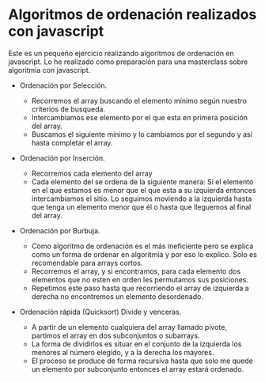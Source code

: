# Algoritmos de ordenación realizados con javascript
Este es un pequeño ejercicio realizando algoritmos de ordenación en javascript. Lo he realizado como preparación para una masterclass sobre algoritmia con javascript.

* Ordenación por Selección.
    - Recorremos el array buscando el elemento mínimo según nuestro criterios de busqueda.
    - Intercambiamos ese elemento por el que esta en primera posición del array.
    - Buscamos el siguiente mínimo y lo cambiamos por el segundo y así hasta completar el array.

* Ordenación por Inserción.
    - Recorremos cada elemento del array
    - Cada elemento del se ordena de la siguiente manera:
            Si el elemento en el que estamos es menor que el que esta a su izquierda entonces intercambiamos el sitio. Lo seguimos moviendo a la izquierda hasta que tenga un elemento menor que él o hasta que lleguemos al final del array.

* Ordenación por Burbuja.
    - Como algoritmo de ordenación es el más ineficiente pero se explica como un forma de ordenar en algoritmia y por eso lo explico. Solo es recomendable para arrays cortos.
    - Recorremos el array, y si encontramos, para cada elemento dos elementos que no esten en orden les permutamos sus posiciones.
    - Repetimos este paso hasta que recorriendo el array de izquierda a derecha no encontremos un elemento desordenado.


* Ordenación rápida (Quicksort) Divide y venceras.
    - A partir de un elemento cualquiera del array llamado pivote, partimos el array en dos subconjuntos o subarrays.
    - La forma de dividirlos es situar en el conjunto de la izquierda los menores al número elegido, y a la derecha los mayores. 
    - El proceso se produce de forma recursiva hasta que solo me quede un elemento por subconjunto entonces el array estará ordenado.

    


